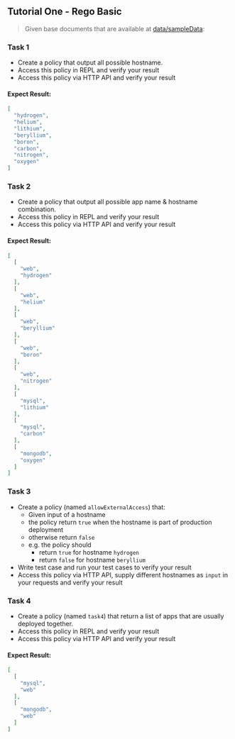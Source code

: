 ## Tutorial One - Rego Basic

> Given base documents that are available at [data/sampleData](./policies/sampleData): 

### Task 1

- Create a policy that output all possible hostname.
- Access this policy in REPL and verify your result
- Access this policy via HTTP API and verify your result

#### Expect Result:
```json
[
  "hydrogen",
  "helium",
  "lithium",
  "beryllium",
  "boron",
  "carbon",
  "nitrogen",
  "oxygen"
]
```

### Task 2

- Create a policy that output all possible app name & hostname combination.
- Access this policy in REPL and verify your result
- Access this policy via HTTP API and verify your result

#### Expect Result:

```json
[
  [
    "web",
    "hydrogen"
  ],
  [
    "web",
    "helium"
  ],
  [
    "web",
    "beryllium"
  ],
  [
    "web",
    "boron"
  ],
  [
    "web",
    "nitrogen"
  ],
  [
    "mysql",
    "lithium"
  ],
  [
    "mysql",
    "carbon"
  ],
  [
    "mongodb",
    "oxygen"
  ]
]
```

### Task 3

- Create a policy (named `allowExternalAccess`) that:
  - Given input of a hostname
  - the policy return `true` when the hostname is part of production deployment
  - otherwise return `false`
  - e.g. the policy should 
    - return `true` for hostname `hydrogen`
    - return `false` for hostname `beryllium`
- Write test case and run your test cases to  verify your result
- Access this policy via HTTP API, supply different hostnames as `input` in your requests and verify your result


### Task 4

- Create a policy (named `task4`) that return a list of apps that are usually deployed together.
- Access this policy in REPL and verify your result
- Access this policy via HTTP API and verify your result

#### Expect Result:

```json
[
  [
    "mysql",
    "web"
  ],
  [
    "mongodb",
    "web"
  ]
]
```